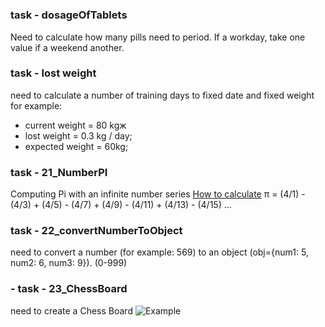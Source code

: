 #

### task - dosageOfTablets
Need to calculate how many pills need to period. If a workday, take one value if a weekend another.

### task - lost weight
need to calculate a number of training days to fixed date and fixed weight
for example: 
- current weight = 80 kgж
- lost weight = 0.3 kg / day;
- expected weight = 60kg;

### task - 21_NumberPI
Computing Pi with an infinite number series
[How to calculate](https://ru.wikihow.com/%D0%B2%D1%8B%D1%87%D0%B8%D1%81%D0%BB%D0%B8%D1%82%D1%8C-%D0%B7%D0%BD%D0%B0%D1%87%D0%B5%D0%BD%D0%B8%D0%B5-%D0%9F%D0%B8)
π = (4/1) - (4/3) + (4/5) - (4/7) + (4/9) - (4/11) + (4/13) - (4/15) ...

### task - 22_convertNumberToObject
need to convert a number (for example: 569) to an object (obj={num1: 5, num2: 6, num3: 9}). (0-999)

### - task - 23_ChessBoard
need to create a Chess Board
![Example](https://www.abacused.com.au/media/catalog/product/cache/1/image/9df78eab33525d08d6e5fb8d27136e95/1/n/1n020.jpg)